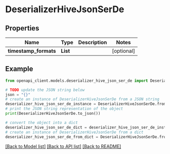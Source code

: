 # DeserializerHiveJsonSerDe


## Properties

Name | Type | Description | Notes
------------ | ------------- | ------------- | -------------
**timestamp_formats** | **List** |  | [optional] 

## Example

```python
from openapi_client.models.deserializer_hive_json_ser_de import DeserializerHiveJsonSerDe

# TODO update the JSON string below
json = "{}"
# create an instance of DeserializerHiveJsonSerDe from a JSON string
deserializer_hive_json_ser_de_instance = DeserializerHiveJsonSerDe.from_json(json)
# print the JSON string representation of the object
print(DeserializerHiveJsonSerDe.to_json())

# convert the object into a dict
deserializer_hive_json_ser_de_dict = deserializer_hive_json_ser_de_instance.to_dict()
# create an instance of DeserializerHiveJsonSerDe from a dict
deserializer_hive_json_ser_de_from_dict = DeserializerHiveJsonSerDe.from_dict(deserializer_hive_json_ser_de_dict)
```
[[Back to Model list]](../README.md#documentation-for-models) [[Back to API list]](../README.md#documentation-for-api-endpoints) [[Back to README]](../README.md)


